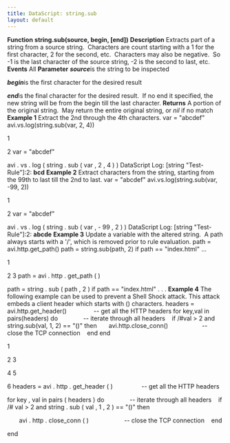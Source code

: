 ```yaml
---
title: DataScript: string.sub
layout: default
---
```

**Function** **string.sub(source, begin, [end])** **Description** Extracts part of a string from a source string.  Characters are count starting with a 1 for the first character, 2 for the second, etc.  Characters may also be negative.  So -1 is the last character of the source string, -2 is the second to last, etc. **Events** All **Parameter** ***source***is the string to be inspected

***begin***is the first character for the desired result

***end***is the final character for the desired result.  If no end it specified, the new string will be from the begin till the last character. **Returns** A portion of the original string.  May return the entire original string, or *nil* if no match **Example 1** Extract the 2nd through the 4th characters.
var = "abcdef" avi.vs.log(string.sub(var, 2, 4))

1

2 var  =  "abcdef"

avi . vs . log ( string . sub ( var ,  2 ,  4 ) )
  DataScript Log: [string "Test-Rule"]:2: **bcd** **Example 2** Extract characters from the string, starting from the 99th to last till the 2nd to last.
var = "abcdef" avi.vs.log(string.sub(var, -99, 2))

1

2 var  =  "abcdef"

avi . vs . log ( string . sub ( var ,  - 99 ,  2 ) )
  DataScript Log: [string "Test-Rule"]:2: **abcde** **Example 3** Update a variable with the altered string.  A path always starts with a '/', which is removed prior to rule evaluation.
path = avi.http.get_path() path = string.sub(path, 2) if path == "index.html" ...

1

2
3 path  =  avi . http . get_path ( )

path  =  string . sub ( path ,  2 )
if  path  ==  "index.html"  . . . **Example 4** The following example can be used to prevent a Shell Shock attack. This attack embeds a client header which starts with () characters.
headers = avi.http.get_header()                -- get all the HTTP headers for key,val in pairs(headers) do               -- iterate through all headers    if /#val > 2 and string.sub(val, 1, 2) == "()" then       avi.http.close_conn()                    -- close the TCP connection    end end

1

2
3

4
5

6 headers  =  avi . http . get_header ( )                 -- get all the HTTP headers

for  key , val in  pairs ( headers )  do                -- iterate through all headers
    if  /# val  >  2  and  string . sub ( val ,  1 ,  2 )  ==  "()"  then

       avi . http . close_conn ( )                     -- close the TCP connection
    end

end